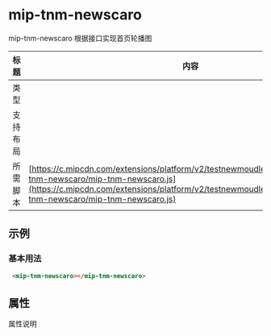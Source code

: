 # mip-tnm-newscaro

mip-tnm-newscaro 根据接口实现首页轮播图

标题|内容
----|----
类型|
支持布局|
所需脚本| [https://c.mipcdn.com/extensions/platform/v2/testnewmoudle7.no2.35nic.com/mip-tnm-newscaro/mip-tnm-newscaro.js](https://c.mipcdn.com/extensions/platform/v2/testnewmoudle7.no2.35nic.com/mip-tnm-newscaro/mip-tnm-newscaro.js)

## 示例

### 基本用法
```html
 <mip-tnm-newscaro></mip-tnm-newscaro>
````

## 属性

属性说明
